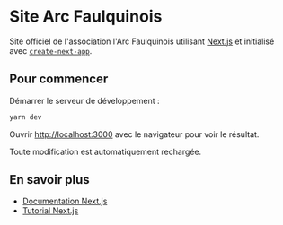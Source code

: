 # Site Arc Faulquinois

Site officiel de l'association l'Arc Faulquinois utilisant [Next.js](https://nextjs.org/) et initialisé avec [`create-next-app`](https://github.com/vercel/next.js/tree/canary/packages/create-next-app).

## Pour commencer

Démarrer le serveur de développement :

```bash
yarn dev
```

Ouvrir [http://localhost:3000](http://localhost:3000) avec le navigateur pour voir le résultat.

Toute modification est automatiquement rechargée.

## En savoir plus

- [Documentation Next.js](https://nextjs.org/docs)
- [Tutorial Next.js](https://nextjs.org/learn)
